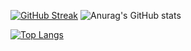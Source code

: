 
[![GitHub Streak](https://github-readme-streak-stats.herokuapp.com/?user=vyaspriyal&theme=dark)](https://git.io/streak-stats)
![Anurag's GitHub stats](https://github-readme-stats.vercel.app/api?username=vyaspriyal&show_icons=true&theme=onedark)


[![Top Langs](https://github-readme-stats.vercel.app/api/top-langs/?username=vyaspriyal)](https://github.com/anuraghazra/github-readme-stats)
